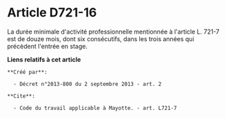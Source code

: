 # Article D721-16

La durée minimale d'activité professionnelle mentionnée à l'article L. 721-7 est de douze mois, dont six consécutifs, dans
les trois années qui précèdent l'entrée en stage.

**Liens relatifs à cet article**

	**Créé par**:

	  - Décret n°2013-800 du 2 septembre 2013 - art. 2

	**Cite**:

	  - Code du travail applicable à Mayotte. - art. L721-7
